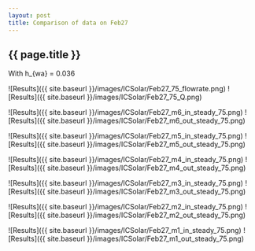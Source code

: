 ```yaml
---
layout: post
title: Comparison of data on Feb27
---
```

{{ page.title }}
-----------------
With h_{wa} = 0.036

![Results]({{ site.baseurl }}/images/ICSolar/Feb27_75_flowrate.png) ![Results]({{ site.baseurl }}/images/ICSolar/Feb27_75_Q.png)

![Results]({{ site.baseurl }}/images/ICSolar/Feb27_m6_in_steady_75.png) ![Results]({{ site.baseurl }}/images/ICSolar/Feb27_m6_out_steady_75.png)

![Results]({{ site.baseurl }}/images/ICSolar/Feb27_m5_in_steady_75.png) ![Results]({{ site.baseurl }}/images/ICSolar/Feb27_m5_out_steady_75.png)

![Results]({{ site.baseurl }}/images/ICSolar/Feb27_m4_in_steady_75.png) ![Results]({{ site.baseurl }}/images/ICSolar/Feb27_m4_out_steady_75.png)

![Results]({{ site.baseurl }}/images/ICSolar/Feb27_m3_in_steady_75.png) ![Results]({{ site.baseurl }}/images/ICSolar/Feb27_m3_out_steady_75.png)

![Results]({{ site.baseurl }}/images/ICSolar/Feb27_m2_in_steady_75.png) ![Results]({{ site.baseurl }}/images/ICSolar/Feb27_m2_out_steady_75.png)

![Results]({{ site.baseurl }}/images/ICSolar/Feb27_m1_in_steady_75.png) ![Results]({{ site.baseurl }}/images/ICSolar/Feb27_m1_out_steady_75.png)


